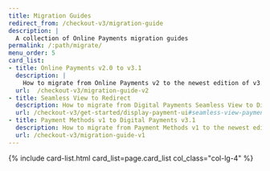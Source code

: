 ```yaml
---
title: Migration Guides
redirect_from: /checkout-v3/migration-guide
description: |
  A collection of Online Payments migration guides
permalink: /:path/migrate/
menu_order: 5
card_list:
- title: Online Payments v2.0 to v3.1
  description: |
    How to migrate from Online Payments v2 to the newest edition of v3.
  url:  /checkout-v3/migration-guide-v2
- title: Seamless View to Redirect
  description: How to migrate from Digital Payments Seamless View to Digital Payments Redirect.
  url: /checkout-v3/get-started/display-payment-ui#seamless-view-payment-ui/#change-from-seamless-view-to-redirect-ui
- title: Payment Methods v1 to Digital Payments v3.1
  description: How to migrate from Payment Methods v1 to the newest edition of v3.
  url: /checkout-v3/migration-guide-v1
---
```


{% include card-list.html card_list=page.card_list col_class="col-lg-4" %}
